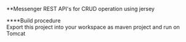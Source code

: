 **Messenger
REST API's for CRUD operation using jersey  

****Build procedure  
Export this project into your workspace as maven project and run on Tomcat


